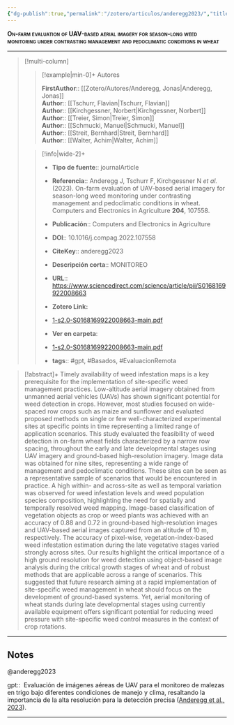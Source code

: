```yaml
---
{"dg-publish":true,"permalink":"/zotero/articulos/anderegg2023/","title":"On-farm evaluation of UAV-based aerial imagery for season-long weed monitoring under contrasting management and pedoclimatic conditions in wheat","tags":["#zotero"]}
---
```



<span style="font-variant:small-caps; font-weight: bold;">On-farm evaluation of UAV-based aerial imagery for season-long weed monitoring under contrasting management and pedoclimatic conditions in wheat</span>

---


> [!multi-column]
>
>> [!example|min-0]+ Autores
>> 
>> **FirstAuthor**:: [[Zotero/Autores/Anderegg, Jonas\|Anderegg, Jonas]]  
>> **Author**:: [[Tschurr, Flavian\|Tschurr, Flavian]]  
>> **Author**:: [[Kirchgessner, Norbert\|Kirchgessner, Norbert]]  
>> **Author**:: [[Treier, Simon\|Treier, Simon]]  
>> **Author**:: [[Schmucki, Manuel\|Schmucki, Manuel]]  
>> **Author**:: [[Streit, Bernhard\|Streit, Bernhard]]  
>> **Author**:: [[Walter, Achim\|Walter, Achim]]  
 >
>
>> [!info|wide-2]+
>>
>> - **Tipo de fuente**:: journalArticle
>> - **Referencia**:: Anderegg J, Tschurr F, Kirchgessner N _et al._ (2023). On-farm evaluation of UAV-based aerial imagery for season-long weed monitoring under contrasting management and pedoclimatic conditions in wheat. Computers and Electronics in Agriculture **204**, 107558.
>> - **Publicación**:: Computers and Electronics in Agriculture
>> - **DOI**:: 10.1016/j.compag.2022.107558
>> - **CiteKey**:: anderegg2023
>> - **Descripción corta**:: MONITOREO
>> - **URL**:: https://www.sciencedirect.com/science/article/pii/S0168169922008663
>> - **Zotero Link:** 
>> - [1-s2.0-S0168169922008663-main.pdf](zotero://select/library/items/F4N7MPB7)
>>
>> - **Ver en carpeta**: 
>> - [1-s2.0-S0168169922008663-main.pdf](file://J:\OneDrive\Articulos\1-s2.0-S0168169922008663-main.pdf)
>> - **tags**:: #gpt, #Basados, #EvaluacionRemota



> [!abstract]+ 
>Timely availability of weed infestation maps is a key prerequisite for the implementation of site-specific weed management practices. Low-altitude aerial imagery obtained from unmanned aerial vehicles (UAVs) has shown significant potential for weed detection in crops. However, most studies focused on wide-spaced row crops such as maize and sunflower and evaluated proposed methods on single or few well-characterized experimental sites at specific points in time representing a limited range of application scenarios. This study evaluated the feasibility of weed detection in on-farm wheat fields characterized by a narrow row spacing, throughout the early and late developmental stages using UAV imagery and ground-based high-resolution imagery. Image data was obtained for nine sites, representing a wide range of management and pedoclimatic conditions. These sites can be seen as a representative sample of scenarios that would be encountered in practice. A high within- and across-site as well as temporal variation was observed for weed infestation levels and weed population species composition, highlighting the need for spatially and temporally resolved weed mapping. Image-based classification of vegetation objects as crop or weed plants was achieved with an accuracy of 0.88 and 0.72 in ground-based high-resolution images and UAV-based aerial images captured from an altitude of 10 m, respectively. The accuracy of pixel-wise, vegetation-index-based weed infestation estimation during the late vegetative stages varied strongly across sites. Our results highlight the critical importance of a high ground resolution for weed detection using object-based image analysis during the critical growth stages of wheat and of robust methods that are applicable across a range of scenarios. This suggested that future research aiming at a rapid implementation of site-specific weed management in wheat should focus on the development of ground-based systems. Yet, aerial monitoring of wheat stands during late developmental stages using currently available equipment offers significant potential for reducing weed pressure with site-specific weed control measures in the context of crop rotations.


--- 

## Notes

@anderegg2023

gpt::  Evaluación de imágenes aéreas de UAV para el monitoreo de malezas en trigo bajo diferentes condiciones de manejo y clima, resaltando la importancia de la alta resolución para la detección precisa ([Anderegg et al., 2023](zotero://select/library/items/DVI9LW5V)).






---







